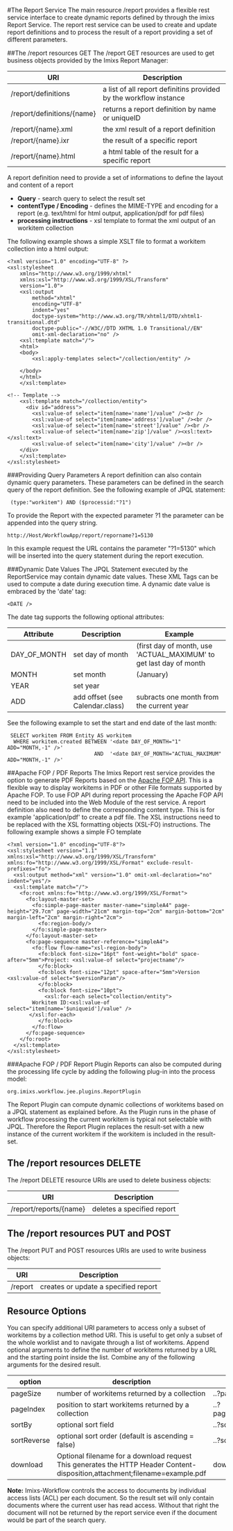 #The Report Service
The main resource /report provides a flexible rest service interface to create dynamic reports defined by through the imixs Report Service. The report rest service can be used to create and update report definitions and to process the result of a report providing a set of different parameters.

##The /report resources GET
The /report GET resources are used to get business objects provided by the Imixs Report Manager:


| URI                                           | Description                               					   | 
|-----------------------------------------------|------------------------------------------------------------------|
| /report/definitions                           | a list of all report definitins provided by the workflow instance|
| /report/definitions/{name}                    | returns a report definition by name or uniqueID                  |
| /report/{name}.xml                            | the xml result of a report definition                            |
| /report/{name}.ixr                            | the result of a specific report           |
| /report/{name}.html                           | a html table of the result for a specific report              |

A report definition need to provide a set of informations to define the layout and content of a report
 
  * <strong>Query</strong> - search query to select the result set
  * <strong>contentType / Encoding</strong> - defines the MIME-TYPE and encoding for a report (e.g. text/html for html output, application/pdf for pdf files)
  * <strong>processing instructions</strong> - xsl template to format the xml output of an workitem collection


The following example shows a simple XSLT file to format a workitem collection into a html output:
 
	<?xml version="1.0" encoding="UTF-8" ?>
	<xsl:stylesheet 
		xmlns="http://www.w3.org/1999/xhtml"
		xmlns:xsl="http://www.w3.org/1999/XSL/Transform"
		version="1.0">
		<xsl:output 
			method="xhtml"
			encoding="UTF-8" 
			indent="yes"
			doctype-system="http://www.w3.org/TR/xhtml1/DTD/xhtml1-transitional.dtd"
			doctype-public="-//W3C//DTD XHTML 1.0 Transitional//EN"
			omit-xml-declaration="no" />
		<xsl:template match="/">
		<html>
		<body>
	  		<xsl:apply-templates select="/collection/entity" />
				
		</body>
		</html>
		</xsl:template>
	
	<!-- Template -->
		<xsl:template match="/collection/entity">
		  <div id="address">
			<xsl:value-of select="item[name='name']/value" /><br />
			<xsl:value-of select="item[name='address']/value" /><br />
			<xsl:value-of select="item[name='street']/value" /><br />
			<xsl:value-of select="item[name='zip']/value" /><xsl:text> </xsl:text>
			<xsl:value-of select="item[name='city']/value" /><br />
		</div>
		</xsl:template>
	</xsl:stylesheet>

###Providing Query Parameters
A report definition can also contain dynamic query parameters. These parameters can be defined in the search query of the report definition. See the following example of JPQL statement:
  
	 (type:"workitem") AND ($processid:"?1")

To provide the Report with the expected parameter ?1 the parameter can be appended into the query string.
 
    http://Host/WorkflowApp/report/reporname?1=5130
 
In this example request the URL contains the parameter "?1=5130" which will be inserted into the query statement during the report execution.


###Dynamic Date Values
The JPQL Statement executed by the ReportService may contain dynamic date values. These XML Tags can be used to compute a 
date during execution time. A dynamic date value is embraced by the 'date' tag:

    <DATE />
 
 The date tag supports the following optional attributes:
 
 

| Attribute      | Description                    | Example  |
|----------------|--------------------------------|-----------
| DAY_OF_MONTH   | set day of month               | <date DAY_OF_MONTH="1" /> (first day of month, use 'ACTUAL_MAXIMUM' to get last day of month
| MONTH          | set month                      | <date MONTH="1" /> (January)
| YEAR           | set year                       | <date YEAR="2016" />   
| ADD            | add offset (see Calendar.class)| <date ADD="MONTH,-1" /> subracts one month from the current year
 
See the following example to set the start and end date of the last month:


     SELECT workitem FROM Entity AS workitem
	  WHERE workitem.created BETWEEN '<date DAY_OF_MONTH="1" ADD="MONTH,-1" />' 
	                            AND  '<date DAY_OF_MONTH="ACTUAL_MAXIMUM" ADD="MONTH,-1" />' 

 
 
##Apache FOP / PDF Reports
The Imixs Report rest service provides the option to generate PDF Reports based on the [Apache FOP API](http://xmlgraphics.apache.org/fop/). This  is a flexible way to display workitems in PDF or other File formats supported by Apache FOP. To use FOP API during report processing the Apache FOP API need to be included into the Web Module of the rest service. A report definition also need to define the corresponding content type. This is for example 'application/pdf' to create a 
 pdf file. The XSL instructions need to be replaced with the XSL formatting objects (XSL-FO) instructions.  The following example shows a simple FO template
 
	<?xml version="1.0" encoding="UTF-8"?>
	<xsl:stylesheet version="1.1" xmlns:xsl="http://www.w3.org/1999/XSL/Transform" xmlns:fo="http://www.w3.org/1999/XSL/Format" exclude-result-prefixes="fo">
	  <xsl:output method="xml" version="1.0" omit-xml-declaration="no" indent="yes"/>
	  <xsl:template match="/">
	    <fo:root xmlns:fo="http://www.w3.org/1999/XSL/Format">
	      <fo:layout-master-set>
	        <fo:simple-page-master master-name="simpleA4" page-height="29.7cm" page-width="21cm" margin-top="2cm" margin-bottom="2cm" margin-left="2cm" margin-right="2cm">
	          <fo:region-body/>
	        </fo:simple-page-master>
	      </fo:layout-master-set>
	      <fo:page-sequence master-reference="simpleA4">
	        <fo:flow flow-name="xsl-region-body">
	          <fo:block font-size="16pt" font-weight="bold" space-after="5mm">Project: <xsl:value-of select="projectname"/>
	          </fo:block>
	          <fo:block font-size="12pt" space-after="5mm">Version <xsl:value-of select="$versionParam"/>
	          </fo:block>
	          <fo:block font-size="10pt">
	            <xsl:for-each select="collection/entity">
			Workitem ID:<xsl:value-of select="item[name='$uniqueid']/value" />
		   </xsl:for-each>
	          </fo:block>
	        </fo:flow>
	      </fo:page-sequence>
	    </fo:root>
	  </xsl:template>
	</xsl:stylesheet>


###Apache FOP / PDF Report Plugin
Reports can also be computed during the processing life cycle by adding the following plug-in into the process model:

    org.imixs.workflow.jee.plugins.ReportPlugin
 
The Report Plugin can compute dynamic collections of workitems based on a JPQL statement as explained before.  As the Plugin runs in the phase of workflow processing the current workitem is typical not selectable with JPQL. Therefore the Report Plugin replaces the result-set with a new instance of the current workitem if the workitem is included in the result-set.
 

## The /report resources DELETE
The /report DELETE resource URIs are used to delete business objects:


| URI                                           | Description                               | 
|-----------------------------------------------|-------------------------------------------|
| /report/reports/{name}                        | deletes a specified report                |


## The /report resources PUT and POST
The /report PUT and POST resources URIs are used to write business objects:


| URI                                           | Description                               | 
|-----------------------------------------------|-------------------------------------------|
| /report                                       | creates or update a specified report      |


 
## Resource Options
You can specify additional URI parameters to access only a subset of workitems by a collection  method URI. This is useful to get only a subset of the whole worklist and to navigate through a list of workitems. Append optional arguments to define the number of workitems returned by a URL and the starting point inside the list. Combine any of the following arguments for the desired result. 

| option      | description                                             | example                          |
|-------------|---------------------------------------------------------|----------------------------------|
| pageSize    | number of workitems returned by a collection            | ..?pageSize=10                   |
| pageIndex   | position to start  workitems returned by a  collection  | ..?pageSize=10&PageIndex=5       |
| sortBy      | optional sort field                                     | ..?sortBy=$created               |
| sortReverse | optional sort order (default is ascending = false)      | ..?sortReverse=true              |
| download    | Optional filename for a download request This generates the HTTP Header   Content-disposition,attachment;filename=example.pdf   |download=example.pdf   |


<strong>Note:</strong> Imixs-Workflow controls the access to documents by individual access lists (ACL) per each document. So the result set will only contain documents where the current user has read access. Without that right the document will not be returned by the report service even if the document would be part of the search query. 
  
   